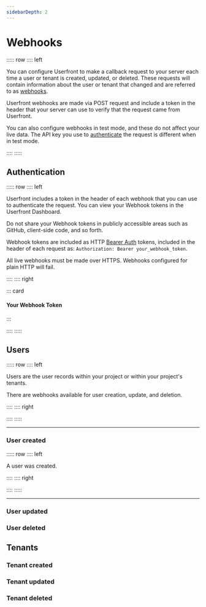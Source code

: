 ```yaml
---
sidebarDepth: 2
---
```


# Webhooks

::::: row
:::: left

You can configure Userfront to make a callback request to your server each time a user or tenant is created, updated, or deleted. These requests will contain information about the user or tenant that changed and are referred to as [webhooks](https://en.wikipedia.org/wiki/Webhook).

Userfront webhooks are made via POST request and include a token in the header that your server can use to verify that the request came from Userfront.

You can also configure webhooks in test mode, and these do not affect your live data. The API key you use to [authenticate](#authentication) the request is different when in test mode.

::::
:::::

## Authentication

::::: row
:::: left

Userfront includes a token in the header of each webhook that you can use to authenticate the request. You can view your Webhook tokens in the Userfront Dashboard.

Do not share your Webhook tokens in publicly accessible areas such as GitHub, client-side code, and so forth.

Webhook tokens are included as HTTP [Bearer Auth](https://tools.ietf.org/html/rfc6750) tokens, included in the header of each request as:
`Authorization: Bearer your_webhook_token`.

All live webhooks must be made over HTTPS. Webhooks configured for plain HTTP will fail.

::::
:::: right

::: card

#### Your Webhook Token

<webhook-token/>

:::

::::
:::::

## Users

::::: row
:::: left

Users are the user records within your project or within your project's tenants.

There are webhooks available for user creation, update, and deletion.

::::
:::: right

<endpoints :endpoints="[
  { verb: 'create', path: 'user', anchor: 'user-created' },
  { verb: 'update', path: 'user', anchor: 'user-updated' },
  { verb: 'delete', path: 'user', anchor: 'user-deleted' },
]"/>

::::
:::::

---

### User created

::::: row
:::: left

A user was created.

<parameters path="/v0/users" verb="post" :show-only="['email', 'username', 'name', 'image', 'data']"/>

::::
:::: right

<response path="/v0/users" verb="post"/>

::::
:::::

---

### User updated

### User deleted

## Tenants

### Tenant created

### Tenant updated

### Tenant deleted
